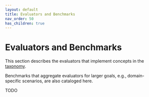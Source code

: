 ```yaml
---
layout: default
title: Evaluators and Benchmarks
nav_order: 50
has_children: true
---
```


# Evaluators and Benchmarks

This section describes the evaluators that implement concepts in the [taxonomy]({{site.baseurl}}/taxonomy/taxonomy).

Benchmarks that aggregate evaluators for larger goals, e.g., domain-specific scenarios, are also cataloged here.

TODO

